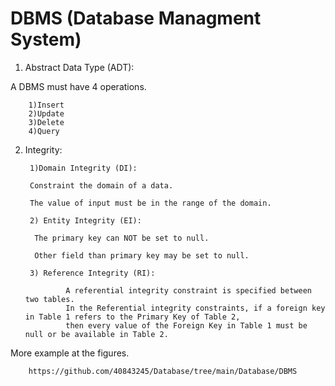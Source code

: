 # DBMS (Database Managment System)
1. Abstract Data Type (ADT):

A DBMS must have 4 operations.

        1)Insert
        2)Update
        3)Delete
        4)Query
        
2. Integrity:

        1)Domain Integrity (DI):
        
        Constraint the domain of a data.
        
        The value of input must be in the range of the domain.
        
        2) Entity Integrity (EI):
        
         The primary key can NOT be set to null.
         
         Other field than primary key may be set to null.
        
        3) Reference Integrity (RI):

                A referential integrity constraint is specified between two tables.
                In the Referential integrity constraints, if a foreign key in Table 1 refers to the Primary Key of Table 2, 
                then every value of the Foreign Key in Table 1 must be null or be available in Table 2.

More example at the figures.

        https://github.com/40843245/Database/tree/main/Database/DBMS
 

